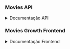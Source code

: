 ### Movies API
<details>
  <summary>Documentação API</summary>
  
API REST para gerenciar filmes com paginação e ordenação. Inclui documentação interativa com Swagger e autenticação JWT.

## Instalação

```bash
npm install
```

## Como executar

```bash
npm start
```

A API estará disponível em `http://localhost:3000`

## Autenticação

A API utiliza autenticação JWT (JSON Web Token). Para acessar os endpoints protegidos, você deve primeiro fazer login e incluir o token nas requisições.

### Credenciais de teste:
- **Usuário**: `teste`
- **Senha**: `teste`

### Como autenticar:

1. **Fazer login** no endpoint `/auth/login`:
```bash
POST /auth/login
Content-Type: application/json

{
  "usuario": "teste",
  "senha": "teste"
}
```

2. **Usar o token** nas requisições subsequentes:
```bash
GET /movies
Authorization: Bearer SEU_TOKEN_AQUI
```

⚠️ **Importante**: O token expira em 30 minutos. Após expirar, você deve fazer login novamente.

## Documentação Swagger

A documentação interativa da API está disponível em:
- **Swagger UI**: `http://localhost:3000/api-docs`

A interface Swagger permite:
- Visualizar todos os endpoints disponíveis
- Testar os endpoints diretamente no navegador (incluindo autenticação)
- Ver exemplos de requisições e respostas
- Validar parâmetros de entrada

### Como usar autenticação no Swagger:
1. Acesse `/api-docs`
2. Use o endpoint `POST /auth/login` para obter um token
3. Clique no botão "Authorize" 🔒 no topo da página
4. Cole o token no campo (não precisa digitar "Bearer")
5. Clique em "Authorize" e depois "Close"
6. Agora você pode testar os endpoints protegidos

📖 **Para exemplos detalhados de uso, consulte o arquivo [EXAMPLES.md](EXAMPLES.md)**

## Endpoints

⚠️ **Todos os endpoints abaixo requerem autenticação JWT, exceto o `/auth/login`**

### POST /auth/login

Autentica o usuário e retorna um token JWT. **Este é o único endpoint público.**

#### Requisição:
```json
{
  "usuario": "teste",
  "senha": "teste"
}
```

#### Resposta (200):
```json
{
  "message": "Login realizado com sucesso",
  "token": "eyJhbGciOiJIUzI1NiIsInR5cCI6IkpXVCJ9...",
  "expiresIn": "30 minutos",
  "tokenType": "Bearer"
}
```

Lista filmes com suporte a paginação, ordenação e filtros. **Requer autenticação.**

#### Parâmetros de Query:

- `page` (opcional): Número da página (padrão: 1)
- `limit` (opcional): Número de filmes por página (padrão: 10, máximo: 100)
- `sortBy` (opcional): Campo para ordenação - `nome`, `anoLancamento`, `genero` (padrão: `nome`)
- `order` (opcional): Ordem da classificação - `asc` ou `desc` (padrão: `asc`)
- `genero` (opcional): Filtrar por gênero

#### Exemplos:

```bash
# Listar primeiros 10 filmes ordenados por nome
GET /movies

# Página 2 com 5 filmes por página
GET /movies?page=2&limit=5

# Ordenar por ano de lançamento (mais recente primeiro)
GET /movies?sortBy=anoLancamento&order=desc

# Filtrar filmes de ficção científica
GET /movies?genero=ficção científica

# Combinar filtros: filmes de drama, página 1, ordenados por ano
GET /movies?genero=drama&sortBy=anoLancamento&order=desc&page=1&limit=3
```

#### Resposta:

```json
{
  "data": [
    {
      "id": 1,
      "nome": "O Poderoso Chefão",
      "anoLancamento": 1972,
      "descricao": "A saga de uma família de mafiosos italianos em Nova York",
      "genero": "Drama"
    }
  ],
  "pagination": {
    "currentPage": 1,
    "totalPages": 3,
    "totalMovies": 25,
    "moviesPerPage": 10,
    "hasNextPage": true,
    "hasPrevPage": false
  },
  "filters": {
    "sortBy": "nome",
    "order": "asc",
    "genero": null
  }
}
```

### GET /movies/filters 🔒

Retorna informações sobre os filtros disponíveis. **Requer autenticação.**

#### Resposta:

```json
{
  "availableGenres": ["Drama", "Crime", "Fantasia", "Ficção Científica", "Ação", "Animação"],
  "availableSortFields": ["nome", "anoLancamento", "genero"],
  "sortOrders": ["asc", "desc"]
}
```

### GET /health

Health check da API. **Não requer autenticação.**

#### Resposta:

```json
{
  "status": "OK",
  "timestamp": "2025-07-10T10:30:00.000Z",
  "uptime": 1234.567
}
```

## Estrutura do Filme

Cada filme possui os seguintes campos:

- `id`: Identificador único (número)
- `nome`: Nome do filme (string)
- `anoLancamento`: Ano de lançamento (número)
- `descricao`: Descrição do filme (string)
- `genero`: Gênero do filme (string)

## Códigos de Status HTTP

- `200`: Sucesso
- `400`: Erro de validação nos parâmetros ou campos obrigatórios ausentes
- `401`: Token de acesso requerido ou credenciais inválidas
- `403`: Token inválido ou expirado
- `404`: Rota não encontrada
- `500`: Erro interno do servidor

## Validações

- `page`: Deve ser maior que 0
- `limit`: Deve ser entre 1 e 100
- `order`: Deve ser "asc" ou "desc"
- `sortBy`: Deve ser um dos campos válidos (nome, anoLancamento, genero)

## Dependências Mínimas

O projeto usa apenas as dependências essenciais:

- **express**: Framework web para Node.js
- **jsonwebtoken**: Implementação de JWT para autenticação
- **swagger-jsdoc**: Geração de especificação OpenAPI/Swagger a partir de comentários JSDoc
- **swagger-ui-express**: Interface web interativa para documentação da API

## Estrutura do Projeto

```
├── index.js          # Servidor principal com endpoints
├── swagger.js        # Configuração da documentação Swagger
├── data/
│   └── movies.js      # Base de dados com mais de 1000 filmes
├── package.json       # Configurações do projeto
├── README.md         # Documentação principal
└── EXAMPLES.md       # Exemplos práticos de uso da API
```
</details>

### Movies Growth Frontend
<details>
  <summary>Documentação Frontend</summary>  
  <br>
Aplicação web para listagem e gerenciamento de filmes favoritos, utilizando Angular no frontend e Express.js no backend em Movies API com autenticação JWT.

---

## 1. Arquitetura

### 1.1 Estrutura Modular

O projeto segue uma arquitetura **monolítica modular**, baseada em funcionalidades, com divisão clara e organizada de responsabilidades:

- **/core**: Serviços centrais (auth, api, interceptors, guards).
- **/features**: Funcionalidades organizadas em componentes, cada um com seus serviços e modelos (ex: movies, favorites-movies).
- **/pages**: Componentes de página (login, home), usados como pontos de entrada no roteamento.
- **/shared**: Módulo para componentes reutilizáveis e materiais compartilhados.

A estrutura é simples e orientada à escalabilidade: A arquitetura permite a implementação de lazy-loading e a potencial decomposição do frontend em micro-frontends.

---

## 2. Como Executar o Projeto

### 2.1 Backend (API)

Siga as instruções em [Movies API](#movies-api)

### Frontend (Angular)

## Instalação
Acesse o diretório movies-frontend

```bash
cd movies-frontend
```
e instale com

```bash
npm install
```

## Execução:
```bash
ng serve -o
```

A aplicação estará disponível em http://localhost:4200

⚠️ O frontend depende da API estar rodando localmente na porta 3000.

## 3. Decisões Técnicas
### 3.1 Tecnologias Principais

- **Angular Material**: Utilizado para componentes de UI, como filtros (`MatSelect`) e paginação (`MatPaginator`);
- **RxJS**: Utilizado para manipulação reativa de dados assíncronos, especialmente em serviços HTTP, gerenciamento de filtros, paginação e tratamento de erros via Observables;
- **Karma + Jasmine**: Ferramentas para testes unitários automatizados, focando na lógica funcional do frontend.


### 3.2 Interceptor JWT
Foi implementado um JwtInterceptor para injetar automaticamente o token nas requisições autenticadas.

### 3.3 Organização de Filtros e Paginação
A API /movies/filters fornece os gêneros disponíveis e campos de ordenação válidos. O componente MoviesComponent consome esses dados e armazena localmente os filtros disponíveis.

Ao aplicar filtros ou trocar de página:

O componente monta a query string com os parâmetros necessários.

A API retorna os dados paginados junto com informações de paginação e os filtros aplicados.

A interface atualiza automaticamente com base nesses dados.

## 4. Testes
### 4.1 Estratégia
Os testes realizados com Karma e Jasmine, focam na lógica funcional. Evitam validação de templates (ex: router-outlet) e priorizam:

Correta chamada de serviços;

Manipulação de estado interno;

Tratamento de erros;

Comportamento em mudanças de página e filtros.

### 4.2 Execução

```bash
ng test
```

### 4.2 Cobertura
- Statements: 98.38%

- Branches: 83.33%

- Functions: 96%

- Lines: 98.33%

### 4.2.1 Exemplos de Verificações
MoviesComponent testa:

Carregamento de filtros e filmes no ngOnInit;

Atualização da página e aplicação de filtros;

Interações com FavoriteMoviesService;

Tratamento de falhas da API.

AuthService e JwtInterceptor possuem testes que:

Validam extração e injeção de token;

Confirmam proteção por guardas;

Garantem que as rotas seguras só são acessadas com autenticação válida.

## 5. Estrutura de Pastas
### 5.1 Frontend (Angular)

```bash
/app
├── core/                          # Módulo central com serviços e infraestrutura base
│   ├── auth/                     # Serviços e funcionalidades de autenticação
│   │   ├── auth.service.ts       # Serviço para login, logout e controle de sessão
│   │   ├── auth.guard.ts         # Guarda de rota para proteger rotas que precisam de autenticação
│   │   └── jwt.interceptor.ts    # Interceptor HTTP que injeta o token JWT nas requisições e interceptação de erros
│   ├── api/
│   │   └── api.service.ts        # Serviço genérico para chamadas HTTP à API backend
│   └── core.module.ts            # Módulo que agrega os providers do core
├── features/                     # Componentes funcionais do aplicativo, separados por domínio
│   ├── movies/                   # Funcionalidade de listagem de filmes,  paginação e filtros
│   │   ├── movies.component.ts  
│   │   ├── services/
│   │   │   └── movies.service.ts    # Serviço para consumir API de filmes
│   │   └── models/
│   │       └── movie.model.ts        
│   ├── favorites/                # Funcionalidade de filmes favoritos
│   │   ├── favorite-list.component.ts  # Componente para listar filmes favoritos
│   │   ├── services/
│   │   │   └── favorites.service.ts     # Serviço para gerenciar favoritos (armazenamento local ou backend)
│   │   └── models/
│   │       └── favorite.model.ts         
├── pages/                       # Componentes que representam páginas/rotas principais
│   ├── login/
│   │   └── login.component.ts   # Página de login do usuário
│   └── home/
│       └── home.component.ts    # Página inicial com layout base, header e footer
├── shared/                      # Módulo para componentes e módulos compartilhados
│   └── shared.module.ts         
├── app-routing.module.ts        # Definição das rotas principais e filhas da aplicação
├── app.module.ts                # Módulo raiz

```

# 6. Considerações Finais
O projeto foi construído com foco em objetividade, escalabilidade, clareza de responsabilidades e facilidade de manutenção. A integração entre frontend e backend é modular e testada, com alto índice de cobertura e estrutura preparada para evoluir com novas funcionalidades.

</details>